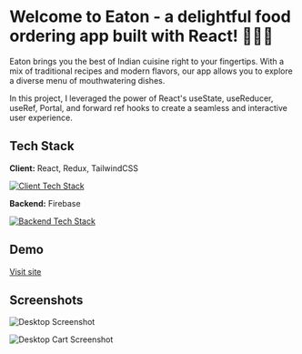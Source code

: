 # Welcome to Eaton - a delightful food ordering app built with React! 🍔🍕🍜

Eaton brings you the best of Indian cuisine right to your fingertips. With a mix of traditional recipes and modern flavors, our app allows you to explore a diverse menu of mouthwatering dishes.

In this project, I leveraged the power of React's useState, useReducer, useRef, Portal, and forward ref hooks to create a seamless and interactive user experience.

## Tech Stack

**Client:**
React, Redux, TailwindCSS

[![Client Tech Stack](https://skillicons.dev/icons?i=react,redux,tailwind)](https://skillicons.dev)

**Backend:**
Firebase

[![Backend Tech Stack](https://skillicons.dev/icons?i=firebase)](https://skillicons.dev)

## Demo

[Visit site](https://eaton-react.netlify.app/)

## Screenshots

![Desktop Screenshot](https://images2.imgbox.com/6b/a6/bMxQYH3f_o.png)

![Desktop Cart Screenshot](https://images2.imgbox.com/52/b9/4MO5uV1R_o.png)

